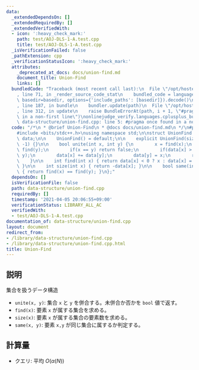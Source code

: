 ```yaml
---
data:
  _extendedDependsOn: []
  _extendedRequiredBy: []
  _extendedVerifiedWith:
  - icon: ':heavy_check_mark:'
    path: test/AOJ-DLS-1-A.test.cpp
    title: test/AOJ-DLS-1-A.test.cpp
  _isVerificationFailed: false
  _pathExtension: cpp
  _verificationStatusIcon: ':heavy_check_mark:'
  attributes:
    _deprecated_at_docs: docs/union-find.md
    document_title: Union-Find
    links: []
  bundledCode: "Traceback (most recent call last):\n  File \"/opt/hostedtoolcache/Python/3.9.2/x64/lib/python3.9/site-packages/onlinejudge_verify/documentation/build.py\"\
    , line 71, in _render_source_code_stat\n    bundled_code = language.bundle(stat.path,\
    \ basedir=basedir, options={'include_paths': [basedir]}).decode()\n  File \"/opt/hostedtoolcache/Python/3.9.2/x64/lib/python3.9/site-packages/onlinejudge_verify/languages/cplusplus.py\"\
    , line 187, in bundle\n    bundler.update(path)\n  File \"/opt/hostedtoolcache/Python/3.9.2/x64/lib/python3.9/site-packages/onlinejudge_verify/languages/cplusplus_bundle.py\"\
    , line 312, in update\n    raise BundleErrorAt(path, i + 1, \"#pragma once found\
    \ in a non-first line\")\nonlinejudge_verify.languages.cplusplus_bundle.BundleErrorAt:\
    \ data-structure/union-find.cpp: line 5: #pragma once found in a non-first line\n"
  code: "/*\n * @brief Union-Find\n * @docs docs/union-find.md\n */\n#pragma once\n\
    #include <bits/stdc++.h>\nusing namespace std;\n\nstruct UnionFind {\n    vector<int>\
    \ data;\n\n    UnionFind() = default;\n\n    explicit UnionFind(size_t sz) : data(sz,\
    \ -1) {}\n\n    bool unite(int x, int y) {\n        x = find(x);\n        y =\
    \ find(y);\n        if(x == y) return false;\n        if(data[x] > data[y]) swap(x,\
    \ y);\n        data[x] += data[y];\n        data[y] = x;\n        return true;\n\
    \    }\n\n    int find(int x) { return data[x] < 0 ? x : data[x] = find(data[x]);\
    \ }\n\n    int size(int x) { return -data[x]; }\n\n    bool same(int x, int y)\
    \ { return find(x) == find(y); }\n};"
  dependsOn: []
  isVerificationFile: false
  path: data-structure/union-find.cpp
  requiredBy: []
  timestamp: '2021-04-05 20:06:55+09:00'
  verificationStatus: LIBRARY_ALL_AC
  verifiedWith:
  - test/AOJ-DLS-1-A.test.cpp
documentation_of: data-structure/union-find.cpp
layout: document
redirect_from:
- /library/data-structure/union-find.cpp
- /library/data-structure/union-find.cpp.html
title: Union-Find
---
```

## 説明

集合を扱うデータ構造

- `unite(x, y)`: 集合 `x` と `y` を併合する。未併合か否かを `bool` 値で返す。
- `find(x)`: 要素 `x` が属する集合を求める。
- `size(x)`: 要素 `x` が属する集合の要素数を求める。
- `same(x, y)`: 要素 `x,y` が同じ集合に属するか判定する。

## 計算量

- クエリ: 平均 $O(\alpha(N))$